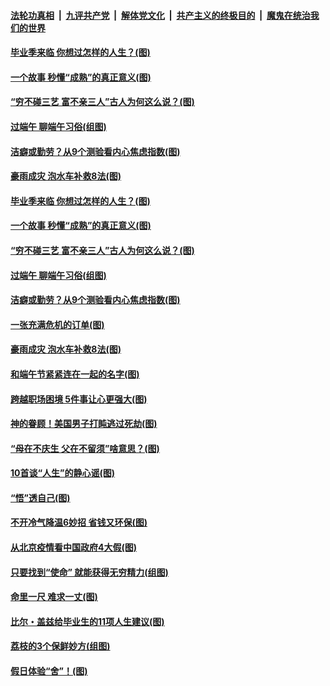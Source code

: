 ####  [法轮功真相](../../../../basic/blob/master/README.md?t=06260702) &nbsp;|&nbsp; [九评共产党](../../../../9ping.md/blob/master/README.md?t=06260702) &nbsp;|&nbsp; [解体党文化](../../../../jtdwh.md/blob/master/README.md?t=06260702)  &nbsp;|&nbsp; [共产主义的终极目的](../../../../gczydzjmd.md/blob/master/README.md?t=06260702) &nbsp;|&nbsp; [魔鬼在统治我们的世界](../../../../mgztzwmdsj.md/blob/master/README.md?t=06260702) 

#### [毕业季来临 你想过怎样的人生？(图)](../pages/p8/937661.md?t=06260702) 

#### [一个故事 秒懂“成熟”的真正意义(图)](../pages/p8/936405.md?t=06260702) 

#### [“穷不碰三艺 富不亲三人”古人为何这么说？(图)](../pages/p8/937602.md?t=06260702) 

#### [过端午 聊端午习俗(组图)](../pages/p8/937246.md?t=06260702) 

#### [洁癖或勤劳？从9个测验看内心焦虑指数(图)](../pages/p8/937558.md?t=06260702) 

#### [豪雨成灾 泡水车补救8法(图)](../pages/p8/937526.md?t=06260702) 

#### [毕业季来临 你想过怎样的人生？(图)](../pages/p8/937661.md?t=06260702) 

#### [一个故事 秒懂“成熟”的真正意义(图)](../pages/p8/936405.md?t=06260702) 

#### [“穷不碰三艺 富不亲三人”古人为何这么说？(图)](../pages/p8/937602.md?t=06260702) 

#### [过端午 聊端午习俗(组图)](../pages/p8/937246.md?t=06260702) 

#### [洁癖或勤劳？从9个测验看内心焦虑指数(图)](../pages/p8/937558.md?t=06260702) 

#### [一张充满危机的订单(图)](../pages/p8/936981.md?t=06260702) 

#### [豪雨成灾 泡水车补救8法(图)](../pages/p8/937526.md?t=06260702) 

#### [和端午节紧紧连在一起的名字(图)](../pages/p8/937448.md?t=06260702) 

#### [跨越职场困境 5件事让心更强大(图)](../pages/p8/937375.md?t=06260702) 

#### [神的眷顾！美国男子打盹逃过死劫(图)](../pages/p8/936985.md?t=06260702) 

#### [“母在不庆生 父在不留须”啥意思？(图)](../pages/p8/937234.md?t=06260702) 

#### [10首谈“人生”的静心谣(图)](../pages/p8/936965.md?t=06260702) 

#### [“悟”透自己(图)](../pages/p8/936972.md?t=06260702) 

#### [不开冷气降温6妙招 省钱又环保(图)](../pages/p8/937329.md?t=06260702) 

#### [从北京疫情看中国政府4大假(图)](../pages/p8/937196.md?t=06260702) 

#### [只要找到“使命” 就能获得无穷精力(组图)](../pages/p8/937159.md?t=06260702) 

#### [命里一尺 难求一丈(图)](../pages/p8/936782.md?t=06260702) 

#### [比尔・盖兹给毕业生的11项人生建议(图)](../pages/p8/936231.md?t=06260702) 

#### [荔枝的3个保鲜妙方(组图)](../pages/p8/936950.md?t=06260702) 

#### [假日体验“舍”！(图)](../pages/p8/937183.md?t=06260702) 


